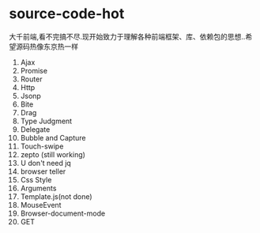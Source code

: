 # source-code-hot
大千前端,看不完搞不尽.现开始致力于理解各种前端框架、库、依赖包的思想..希望源码热像东京热一样

1. Ajax
2. Promise
3. Router
4. Http
5. Jsonp
6. Bite
7. Drag
8. Type Judgment
9. Delegate
10. Bubble and Capture
11. Touch-swipe
12. zepto (still working)
13. U don't need jq
14. browser teller
15. Css Style
16. Arguments
17. Template.js(not done)
18. MouseEvent
19. Browser-document-mode
20. GET
